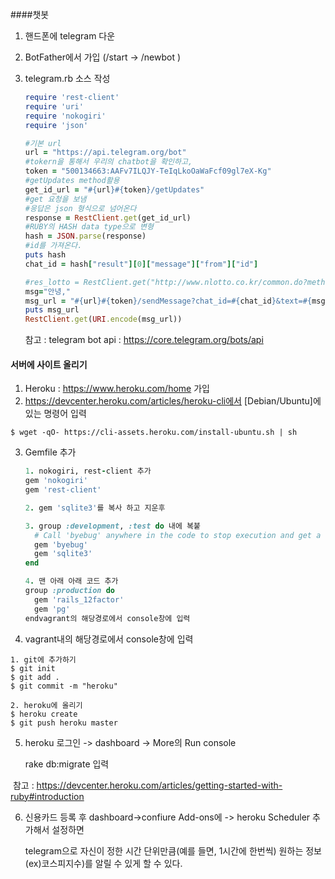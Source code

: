 ####챗봇

1.  핸드폰에 telegram 다운

2.  BotFather에서 가입 (/start -> /newbot )

3. telegram.rb 소스 작성

   ```ruby
   require 'rest-client'
   require 'uri'
   require 'nokogiri'
   require 'json'

   #기본 url
   url = "https://api.telegram.org/bot"
   #tokern을 통해서 우리의 chatbot을 확인하고,
   token = "500134663:AAFv7ILQJY-TeIqLkoOaWaFcf09gl7eX-Kg"
   #getUpdates method활용
   get_id_url = "#{url}#{token}/getUpdates"
   #get 요청을 보냄
   #응답은 json 형식으로 넘어온다
   response = RestClient.get(get_id_url)
   #RUBY의 HASH data type으로 변형
   hash = JSON.parse(response)
   #id를 가져온다.
   puts hash
   chat_id = hash["result"][0]["message"]["from"]["id"]

   #res_lotto = RestClient.get("http://www.nlotto.co.kr/common.do?method=getlottoNumber&")
   msg="안녕,"
   msg_url = "#{url}#{token}/sendMessage?chat_id=#{chat_id}&text=#{msg}"
   puts msg_url
   RestClient.get(URI.encode(msg_url))
   ```

   참고 : telegram bot api : https://core.telegram.org/bots/api



#### 서버에 사이트 올리기

1. Heroku : https://www.heroku.com/home 가입
2. https://devcenter.heroku.com/articles/heroku-cli에서 [Debian/Ubuntu]에 있는 명령어 입력

```console
$ wget -qO- https://cli-assets.heroku.com/install-ubuntu.sh | sh
```

3. Gemfile 추가

   ```ruby
   1. nokogiri, rest-client 추가
   gem 'nokogiri'
   gem 'rest-client'

   2. gem 'sqlite3'를 복사 하고 지운후 

   3. group :development, :test do 내에 복붙
     # Call 'byebug' anywhere in the code to stop execution and get a debugger console
     gem 'byebug'
     gem 'sqlite3'
   end

   4. 맨 아래 아래 코드 추가
   group :production do
     gem 'rails_12factor'
     gem 'pg'
   endvagrant의 해당경로에서 console창에 입력
   ```

4.  vagrant내의 해당경로에서 console창에 입력

   ```console
   1. git에 추가하기 
   $ git init 
   $ git add . 
   $ git commit -m "heroku" 

   2. heroku에 올리기 
   $ heroku create 
   $ git push heroku master
   ```

5. heroku 로그인 ->  dashboard -> More의 Run console

   rake db:migrate 입력

​       참고 : https://devcenter.heroku.com/articles/getting-started-with-ruby#introduction

6. 신용카드 등록 후 dashboard->confiure Add-ons에 -> heroku Scheduler 추가해서 설정하면

   telegram으로 자신이 정한 시간 단위만큼(예를 들면, 1시간에 한번씩) 원하는 정보(ex)코스피지수)를 알릴 수 있게 할 수 있다.